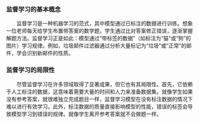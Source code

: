
### 监督学习的基本概念
<p style="text-indent:2em">监督学习是一种机器学习的范式，其中模型通过已标注的数据进行训练。想象一位老师每天给学生布置带答案的数学题，学生通过比对答案修正错误，逐渐掌握解题方法。监督学习正是如此：模型通过“带标签的数据”（如标注为“猫”或“狗”的图片）学习规律。例如，垃圾邮件过滤器通过分析大量标记为“垃圾”或“正常”的邮件，学会识别新邮件的性质。</p>

### 监督学习的局限性
<p style="text-indent:2em">尽管监督学习在许多领域取得了显著成果，但它也有其局限性。首先，它依赖于人工标注的数据，这意味着需要大量的时间和人力来准备数据集。就像学生如果没有参考答案，就很难独立完成题目一样，监督学习模型在没有标注数据的情况下难以进行有效学习。此外，标注数据的质量直接影响模型的性能，错误的标签会导致模型学习到错误的规律。就像学生离开参考答案就不会做题一样。



